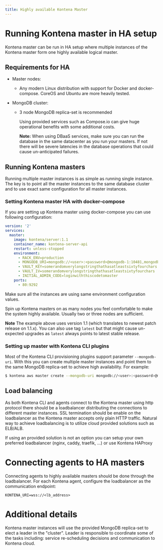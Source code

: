 ```yaml
---
title: Highly available Kontena Master
---
```


# Running Kontena master in HA setup

Kontena master can be run in HA setup where multiple instances of the Kontena master form one highly available logical master.

## Requirements for HA

- Master nodes:
  - Any modern Linux distribution with support for Docker and docker-compose. CoreOS and Ubuntu are more heavily tested.

- MongoDB cluster:
  - 3 node MongoDB replica-set is recommended

    Using provided services such as Compose.io can give huge operational benefits with some additional costs.

    **Note:** When using DBaaS services, make sure you can run the database in the same datacenter as you run your masters. If not there will be severe latencies in the database operations that could cause un-anticipated failures.

## Running Kontena masters

Running multiple master instances is as simple as running single instance. The key is to point all the master instances to the same database cluster and to use exact same configuration for all master instances.

### Setting Kontena master HA with docker-compose

If you are setting up Kontena master using docker-compose you can use following configuration:

```yaml
version: '2'
services:
  master:
    image: kontena/server:1.1
    container_name: kontena-server-api
    restart: unless-stopped
    environment:
      - RACK_ENV=production
      - MONGODB_URI=mongodb://<user>:<password>@mongodb-1:10481,mongodb-2:10481/kontena-master?replicaSet=kontena-master
      - VAULT_KEY=somerandomverylongstringthathasatleastsixtyfourchars
      - VAULT_IV=somerandomverylongstringthathasatleastsixtyfourchars
      - INITIAL_ADMIN_CODE=loginwiththiscodetomaster
    ports:
      - 80:9292
```
Make sure all the instances are using same environment configuration values.

Spin up Kontena masters on as many nodes you feel comfortable to make the system highly available. Usually two or three nodes are sufficient.

**Note** The example above uses version 1.1 (which translates to newest patch release on 1.1.x). You can also use tag `latest` but that might cause un-expected upgrades as `latest` always points to latest stable release.

### Setting up master with Kontena CLI plugins

Most of the Kontena CLI provisioning plugins support parameter `--mongodb-uri`. With this you can create multiple master instances and point them to the same MongoDB replica-set to achieve high availability. For example:
```bash
$ kontena aws master create --mongodb-uri mongodb://<user>:<password>@mongodb-1:10481,mongodb-2:10481/kontena-master?replicaSet=kontena-master
```

## Load balancing

As both Kontena CLI and agents connect to the Kontena master using http protocol there should be a loadbalancer distributing the connections to different master instances. SSL termination should be enable on the loadbalancer as the Kontena master accepts only plain HTTP traffic. Natural way to achieve loadbalancing is to utilize cloud provided solutions such as ELB/ALB.

If using an provided solution is not an option you can setup your own preferred loadbalancer (nginx, caddy, traefik, ...) or use Kontena HAProxy

# Connecting agents to HA masters

Connecting agents to highly available masters should be done through the loadbalancer. For each Kontena agent, configure the loadbalancer as the communication endpoint:
  ```
  KONTENA_URI=wss://<lb_address>
  ```

# Additional details

Kontena master instances will use the provided MongoDB replica-set to elect a leader in the "cluster". Leader is responsible to coordinate some of the tasks including: service re-scheduling decisions and communication to Kontena cloud.
